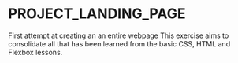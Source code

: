 # PROJECT_LANDING_PAGE
First attempt at creating an an entire webpage
This exercise aims to consolidate all that has been learned from the basic CSS, HTML and Flexbox lessons. 